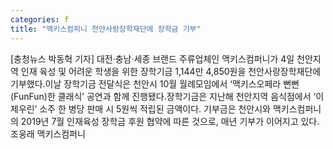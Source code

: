 ```yaml
---
categories: f
title: "맥키스컴퍼니 천안사랑장학재단에 장학금 기부"
---
```

[충청뉴스 박동혁 기자] 대전·충남·세종 브랜드 주류업체인 맥키스컴퍼니가 4일 천안지역 인재 육성 및 어려운 학생을 위한 장학기금 1,144만 4,850원을 천안사랑장학재단에 기부했다.이날 장학기금 전달식은 천안시 10월 월례모임에서 ‘맥키스오페라 뻔뻔(FunFun)한 클래식’ 공연과 함께 진행됐다.장학기금은 지난해 천안지역 음식점에서 ‘이제우린’ 소주 한 병당 판매 시 5원씩 적립된 금액이다. 기부금은 천안시와 맥키스컴퍼니의 2019년 7월 인재육성 장학금 후원 협약에 따른 것으로, 매년 기부가 이어지고 있다.조웅래 맥키스컴퍼니